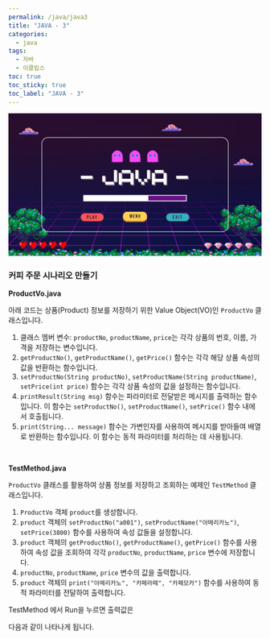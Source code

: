 ```yaml
---
permalink: /java/java3
title: "JAVA - 3"
categories:
  - java
tags:
  - 자바
  - 이클립스
toc: true
toc_sticky: true
toc_label: "JAVA - 3"
---
```


![img](/images/java/java.jpg)

### 커피 주문 시나리오 만들기

**ProductVo.java**

아래 코드는 상품(Product) 정보를 저장하기 위한 Value Object(VO)인 `ProductVo` 클래스입니다.

<script src="https://gist.github.com/junyihong/01e40d0574e728d64fdd0b4200ad758b.js"></script>

1. 클래스 멤버 변수: `productNo`, `productName`, `price`는 각각 상품의 번호, 이름, 가격을 저장하는 변수입니다.
2. `getProductNo()`, `getProductName()`, `getPrice()` 함수는 각각 해당 상품 속성의 값을 반환하는 함수입니다.
3. `setProductNo(String productNo)`, `setProductName(String productName)`, `setPrice(int price)` 함수는 각각 상품 속성의 값을 설정하는 함수입니다.
4. `printResult(String msg)` 함수는 파라미터로 전달받은 메시지를 출력하는 함수입니다. 이 함수는 `setProductNo()`, `setProductName()`, `setPrice()` 함수 내에서 호출됩니다.
5. `print(String... message)` 함수는 가변인자를 사용하여 메시지를 받아들여 배열로 반환하는 함수입니다. 이 함수는 동적 파라미터를 처리하는 데 사용됩니다.

<br/>

**TestMethod.java**

`ProductVo` 클래스를 활용하여 상품 정보를 저장하고 조회하는 예제인 `TestMethod` 클래스입니다.

<script src="https://gist.github.com/junyihong/4fee100487ce694a0fd73f0eeb472ad7.js"></script>

1. `ProductVo` 객체 `product`를 생성합니다.
2. `product` 객체의 `setProductNo("a001")`, `setProductName("아메리카노")`, `setPrice(3800)` 함수를 사용하여 속성 값들을 설정합니다.
3. `product` 객체의 `getProductNo()`, `getProductName()`, `getPrice()` 함수를 사용하여 속성 값을 조회하여 각각 `productNo`, `productName`, `price` 변수에 저장합니다.
4. `productNo`, `productName`, `price` 변수의 값을 출력합니다.
5. `product` 객체의 `print("아메리카노", "카페라떼", "카페모카")` 함수를 사용하여 동적 파라미터를 전달하여 출력합니다.

TestMethod 에서 Run을 누르면 출력값은

<script src="https://gist.github.com/junyihong/41d0d2e67ef8fe4dd4e921438010f3a2.js"></script>

다음과 같이 나타나게 됩니다.
